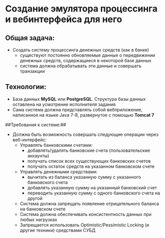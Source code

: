# Создание эмулятора процессинга и веб­интерфейса для него

## Общая задача:
- Создать систему процессинга денежных средств (как в банке) 
  - существуют постоянно обновляемые данные о передвижении денежных средств, 
содержащиеся в некоторой базе данных 
  - система должна обрабатывать эти данные и совершать транзакции

## Технологии:
- База данных **MySQL** или **PostgreSQL**. Структура базы данных оставлена на усмотрение исполнителя задания
- Сама система должна представлять собой веб­приложение, написанное на языке Java 7-8, развернутое с помощью **Tomcat 7**

##Требования к системе:##
- Должна быть возможность совершать следующие операции через веб-интерфейс:
  - Управлять банковскими счетами:
    - добавлять/удалять банковские счета (пользовательские аккаунты)
    - получать список всех существующих банковских счетов
    - получать остаток средств на указанном банковском счете
  - Управлять денежными средствами:
    - вычитать из баланса указанную сумму с указанного банковского счета
    - добавлять указанную сумму на указанный банковский счет
    - переводить указанную сумму с одного банковского счета на другой
  - Система должна запрещать появление отрицательного баланса на банковском счете
  - Система должна обеспечивать консистентность данных при любых нагрузках
  - Запрещается использовать Optimistic/Pessimistic Locking (и другие техники) средствами СУБД

